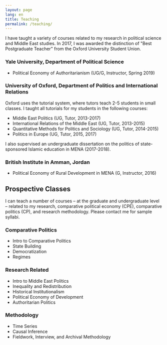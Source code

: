 ```yaml
---
layout: page
lang: en
title: Teaching
permalink: /teaching/
---
```

I have taught a variety of courses related to my research in political science and Middle East studies. In 2017, I was awarded the distinction of "Best Postgraduate Teacher" from the Oxford University Student Union.

### Yale University, Department of Political Science
- Political Economy of Authoritarianism (UG/G, Instructor, Spring 2019)

### University of Oxford, Department of Politics and International Relations
Oxford uses the tutorial system, where tutors teach 2-5 students in small classes. I taught all tutorials for my students in the following courses:
- Middle East Politics (UG, Tutor, 2013-2017) 
- International Relations of the Middle East (UG, Tutor, 2013-2015)
- Quantitative Methods for Politics and Sociology (UG, Tutor, 2014-2015)
- Politics in Europe  (UG, Tutor, 2015, 2017)

I also supervised an undergraduate dissertation on the politics of state-sponsored Islamic education in MENA (2017-2018).

### British Institute in Amman, Jordan
- Political Economy of Rural Development in MENA (G, Instructor, 2016)

## Prospective Classes
I can teach a number of courses – at the graduate and undergraduate level – related to my research, comparative political economy (CPE), comparative politics (CP), and research methodology. Please contact me for sample syllabi.

### Comparative Politics
- Intro to Comparative Politics
- State Building
- Democratization
- Regimes

### Research Related
- Intro to Middle East Politics 
- Inequality and Redistribution
- Historical Institutionalism
- Political Economy of Development
- Authoritarian Politics

### Methodology
- Time Series
- Causal Inference
- Fieldwork, Interview, and Archival Methodology
